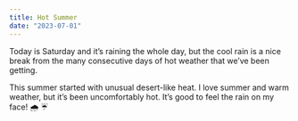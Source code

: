 ```yaml
---
title: Hot Summer
date: "2023-07-01"
---
```


Today is Saturday and it’s raining the whole day, but the cool rain is a nice break from the many consecutive days of hot weather that we’ve been getting.

This summer started with unusual desert-like heat. I love summer and warm weather, but it’s been uncomfortably hot. It’s good to feel the rain on my face!
🌧️ ☔️

